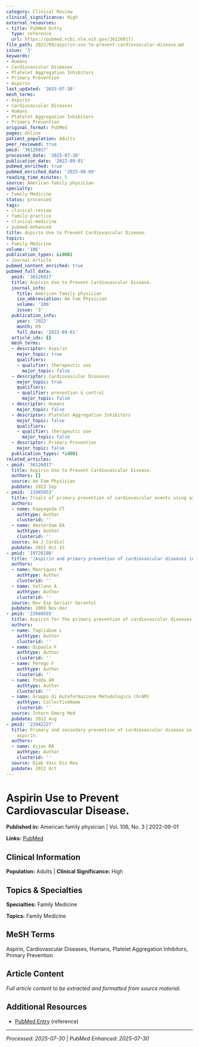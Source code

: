 ```yaml
---
category: Clinical Review
clinical_significance: High
external_resources:
- title: PubMed Entry
  type: reference
  url: https://pubmed.ncbi.nlm.nih.gov/36126017/
file_path: 2022/09/aspirin-use-to-prevent-cardiovascular-disease.md
issue: '3'
keywords:
- Humans
- Cardiovascular Diseases
- Platelet Aggregation Inhibitors
- Primary Prevention
- Aspirin
last_updated: '2025-07-30'
mesh_terms:
- Aspirin
- Cardiovascular Diseases
- Humans
- Platelet Aggregation Inhibitors
- Primary Prevention
original_format: PubMed
pages: Online
patient_population: Adults
peer_reviewed: true
pmid: '36126017'
processed_date: '2025-07-30'
publication_date: '2022-09-01'
pubmed_enriched: true
pubmed_enriched_date: '2025-08-09'
reading_time_minutes: 5
source: American family physician
specialty:
- Family Medicine
status: processed
tags:
- clinical-review
- family-practice
- clinical-medicine
- pubmed-enhanced
title: Aspirin Use to Prevent Cardiovascular Disease.
topics:
- Family Medicine
volume: '106'
publication_types: &id001
- Journal Article
pubmed_content_enriched: true
pubmed_full_data:
  pmid: '36126017'
  title: Aspirin Use to Prevent Cardiovascular Disease.
  journal_info:
    title: American family physician
    iso_abbreviation: Am Fam Physician
    volume: '106'
    issue: '3'
  publication_info:
    year: '2022'
    month: 09
    full_date: '2022-09-01'
  article_ids: {}
  mesh_terms:
  - descriptor: Aspirin
    major_topic: true
    qualifiers:
    - qualifier: therapeutic use
      major_topic: false
  - descriptor: Cardiovascular Diseases
    major_topic: true
    qualifiers:
    - qualifier: prevention & control
      major_topic: false
  - descriptor: Humans
    major_topic: false
  - descriptor: Platelet Aggregation Inhibitors
    major_topic: false
    qualifiers:
    - qualifier: therapeutic use
      major_topic: false
  - descriptor: Primary Prevention
    major_topic: false
  publication_types: *id001
related_articles:
- pmid: '36126017'
  title: Aspirin Use to Prevent Cardiovascular Disease.
  authors: []
  source: Am Fam Physician
  pubdate: 2022 Sep
- pmid: '21985953'
  title: Trials of primary prevention of cardiovascular events using aspirin.
  authors:
  - name: Kappagoda CT
    authtype: Author
    clusterid: ''
  - name: Amsterdam EA
    authtype: Author
    clusterid: ''
  source: Am J Cardiol
  pubdate: 2011 Oct 15
- pmid: '19726108'
  title: '[Aspirin and primary prevention of cardiovascular diseases in the elderly].'
  authors:
  - name: Manríquez M
    authtype: Author
    clusterid: ''
  - name: Vallano A
    authtype: Author
    clusterid: ''
  source: Rev Esp Geriatr Gerontol
  pubdate: 2009 Nov-Dec
- pmid: '22669555'
  title: Aspirin for the primary prevention of cardiovascular diseases.
  authors:
  - name: Tagliabue L
    authtype: Author
    clusterid: ''
  - name: Dipaola F
    authtype: Author
    clusterid: ''
  - name: Perego F
    authtype: Author
    clusterid: ''
  - name: Podda GM
    authtype: Author
    clusterid: ''
  - name: Gruppo di Autoformazione Metodologica (GrAM)
    authtype: CollectiveName
    clusterid: ''
  source: Intern Emerg Med
  pubdate: 2012 Aug
- pmid: '22942227'
  title: Primary and secondary prevention of cardiovascular disease in diabetes with
    aspirin.
  authors:
  - name: Ajjan RA
    authtype: Author
    clusterid: ''
  source: Diab Vasc Dis Res
  pubdate: 2012 Oct
---
```


# Aspirin Use to Prevent Cardiovascular Disease.

**Published in:** American family physician | Vol. 106, No. 3 | 2022-09-01

**Links:** [PubMed](https://pubmed.ncbi.nlm.nih.gov/36126017/)

## Clinical Information

**Population:** Adults | **Clinical Significance:** High

## Topics & Specialties

**Specialties:** Family Medicine

**Topics:** Family Medicine

## MeSH Terms

Aspirin, Cardiovascular Diseases, Humans, Platelet Aggregation Inhibitors, Primary Prevention

## Article Content

*Full article content to be extracted and formatted from source material.*

## Additional Resources

- [PubMed Entry](https://pubmed.ncbi.nlm.nih.gov/36126017/) (reference)

---

*Processed: 2025-07-30* | *PubMed Enhanced: 2025-07-30*
